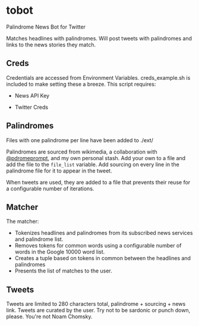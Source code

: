 # tobot
Palindrome News Bot for Twitter

Matches headlines with palindromes.  Will post tweets with palindromes and links to the news stories they match. 

## Creds

Credentials are accessed from Environment Variables.  creds_example.sh is included to make setting these a breeze.  This script requires:

- News API Key

- Twitter Creds

## Palindromes

Files with one palindrome per line have been added to ./ext/

Palindromes are sourced from wikimedia, a collaboration with [@pdromeprompt](https://twitter.com/pdromeprompt), and my own personal stash.  Add your own to a file and add the file to the `file_list` variable.  Add sourcing on every line in the palindrome file for it to appear in the tweet.

When tweets are used, they are added to a file that prevents their reuse for a configurable number of iterations.

## Matcher

The matcher:
- Tokenizes headlines and palindromes from its subscribed news services and palindrome list.
- Removes tokens for common words using a configurable number of words in the Google 10000 word list.
- Creates a tuple based on tokens in common between the headlines and palindromes
- Presents the list of matches to the user.

## Tweets

Tweets are limited to 280 characters total, palindrome + sourcing + news link.  Tweets are curated by the user.  Try not to be sardonic or punch down, please.  You're not Noam Chomsky.
